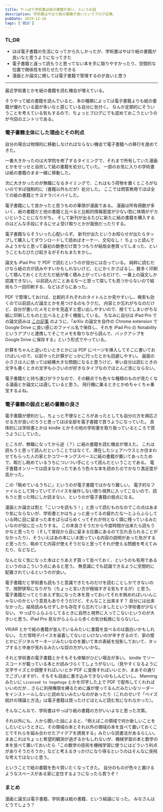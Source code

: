 ```yaml
---
title: やっぱり学術書は紙の書籍が良い、というお話
description: 学術書はやはり紙の書籍が良いというブログ記事。
pubDate: 2019-12-26
tags: ['雑談']
---
```


### TL;DR
- ほぼ電子書籍の生活になってから久しかったが、学術書はやはり紙の書籍が良いなと思うようになってきた
- 電子書籍と違って読もうと思ってない本を手に取りやすかったり、空間的な位置で関係性を持たせたりできる
- 漫画とか論文に関しては電子書籍で管理するのが良いと思う
---

最近学術書とかを紙の書籍を読む機会が増えている。

そうやって紙の書籍を読んでいると、本の種類によっては電子書籍よりも紙の書籍が優れている面が多いなと感じている自分に気付く。
なんか定期的にそういうことを考えている気もするので、ちょっとブログにでも認めておこうというのが今回のエントリである。

### 電子書籍主体にした理由とその利点
自分の場合は物理的に移動しなければならない機会で電子書籍への移行を進めてきた。

一番大きかったのは大学院を修了するタイミングで、それまで所有していた漫画とかをせっせと自炊して紙の書籍を処分していた。
一部のお気に入りの学術書は紙の書籍のまま一緒に移動した。

次に大きかったのが無職になるタイミングで、これはもう荷物を置くところがないので半ば強制的に（書籍以外もだが）処分した。
ここでは問答無用でほぼ全ての紙の書籍とサヨナラバイバイした。

電子書籍にして良かったと思うものの筆頭が漫画である。
漫画は所有冊数が多いく、紙の書籍だと他の書籍と比べると比較的情報密度が少ない割に体積がデカいということになりがち。
そして新刊が出るたびに新たに紙の書籍を購入するのはどんな手段にするにせよ受け取りとかが面倒だったりする。

電子書籍ならそういった心配いらず。
新刊が出たというお知らせが出たらタップして購入してダウンロードして読めばオーケー、文句なし！
ちょっと読んでみようかなと思って最初の数巻だけ買うつもりが結局全巻買ってしまった、ということもたびたび起きるがそれもまたをかし。

論文も iPad Pro で PDF で読むというのが自分には合っている。
純粋に読むだけなら紙の方が読みやすいかもしれないけど、とにかくかさばるし、数多く印刷して積んでおくとただただ紙が堆く積み上がっているだけで、一番上の論文しか認識できない。
以前読んだことあるな〜と思って探しても見つからないので結局もう一回印刷する、などはざらにあった。

PDF で管理しておけば、比較的それぞれのタイトルとか見やすいし、検索も効くので以前読んだ論文とかを見つけるのもラクだ。
内容とか忘れがちなのだけど、自分が書いたメモとかを見返すと思い出しやすいので、捨ててしまいがちな紙に印刷したものと比べると上手く機能している。
ちなみに自分は iPad Pro での論文読みは [この記事](https://yoheikikuta.github.io/arXiv_pdf_download_extension/) のように、「arXiv の論文を自作の Chrome extension で Google Drive に良い感じのファイル名で保存し、それを iPad Pro の Notability というアプリと連携してそこでメモを取りながら読んで、バックアップを Google Drive に保存する」という形式でやっている。

計算をちゃんと追いたいときとかには PDF にページを挿入してそこに書いておけばいいので、以前やった計算がどっかに行ったとかも回避しやすい。
画面の小ささは人に依っては結構大きな問題になると思うけど、幸い自分は読むときの文字も書くときの文字も小さいのが好きなタイプなのでほとんど苦にならない。

電子書籍だと持ち運びがラクなので、その観点でも色々な種類のものが見たくなる漫画とか論文には適していると思う。
飛行機に乗るときとかめちゃくちゃ重宝するよね。

### 電子書籍の弱点と紙の書籍の良さ
電子書籍が便利だし、ちょっと不便なところがあったとしても自分の方を順応させる方が良いだろうと思ってほぼ全部を電子書籍で買うようになっていた。
具体的には学術書とかは kindle とかその他の学術書を取り扱っているところで買うようにしていた。

ところが、無職になってから逆（？）に紙の書籍を読む機会が増えた。
これは読もうと思って読んだということではなくて、滞在したシェアハウスとか住まわせてもらった人の家とかコワーキングスペースに紙の書籍が置いてあったためで、暇だし眺めているうちについつい手にとって読んだということである。
電子書籍オンリーでは読まなかったであろう色々な本を読めたのでかなり満足度が高かった。

この「眺めているうちに」というのが電子書籍ではかなり難しい。
電子的なファイルとして持っていてデバイスを操作しない限り視界に入ってこないので、読もうと思った時にしか読まない、というのが電子書籍の弱点になる。

漫画とか論文は割と「こいつを読もう！」と思って読むものなのでこの点はあまり気にならないが、学術書とかはちょっと座ってるの疲れたな〜とふらふらしている時に目に留まった本をぱらぱらめくってそれが何となく頭に残っているみたいなのが役に立ったりする。
この本良さそうだから今度時間が出来たら読もうかなと思ったり（そして普段から目に留まる位置にあるので忘れ去られることがなかったり）、そういえばあの本にいま困っている内容の説明があった気がすると思ったり、眺めてた内容が使えそうだなと思ってそれが使える問題を考えてみたり、などなど。

なんとなく気になった本はとりあえず買って並べておく、というのも有用であるというのはこういう点にあると思う。
無意識にでも認識できるように空間的に配置されているというのが良い。

電子書籍だと学術書も読もうと意識できたものだけを読むことしかできないので、視野狭窄になりがち（ちょっと言い方が極端すぎる気もするが）と思う。
電子書籍だってとりあえず気になった本を買っておいてそれを眺めればいいんじゃないのかという意見もありそうだけど、そんなこと出来ます？
自分には出来なかった。結局読みもせずしかも存在すら忘れていましたという学術書が少なくない。
やっぱりふらふらしてるときに自然と視界に入ってこないというのが大きいと思う。iPad Pro 見ながらふらふら歩くの気分転換にならないし。

VR/AR とかで紙の書籍が並んでいるみたいに書籍を並べるのは面白いかもしれない。
ただ常時デバイスを装着してないといけないのが辛すぎるので、家の壁とかにデジタルサーネージみたいなのを置いて本の表紙を投影しておいて、タップすると中身が見れるみたいな奴の方がいいかな。

それと学術書の電子書籍とかそもそも体験がひどい場合が多い。
kindle でソースコードが載っている本とか読みづらくてしょうがないし（見やすくなるように文字サイズとか調整すればいいとか PDF に変換すればいいとか、まあその通りでございますが）、そもそも自由に書き込みできないのもしんどいし。
Manning みたいに `Licensed to hogehoge` とかを印字した上で PDF で配布してくれればいいのだが...
さらに利用権限を縛るために誰が使ってるんだみたいなリーダーをインストールしないと読めないみたいなのがあったり（これのせいで「ベイズ統計の理論と方法」は電子書籍は買ったけどほとんど読む気になれなかった）。

そんなこんなで、学術書はやっぱり紙の書籍の方がいいよなと思った次第。

それ以外にも、人から聞いた話によると、「例えばこの領域で何か新しいことをしたいというときに、その領域の本とそれ以外の領域の本を並べて置いておくことでそれらを組み合わせたアイデアを誘発する」みたいな読書法があるらしい。
まあこれはちょっと希望的観測が過ぎるかもしれないが、機械学習の本と数学の本を並べて置いておいたら「この数学の技術を機械学習に使うにはどういう利点がありそうだろうか」などと考えるきっかけになり得るというのはそんなに突飛な考えではないと思う。

ということで紙の書籍を色々買いたくなってきた。
自分のものが色々と置けるようなスペースがある家に定住するようになったら買うぞ！

### まとめ
漫画と論文は電子書籍、学術書は紙の書籍、という結論になった。
みなさんはどうでしょう？
